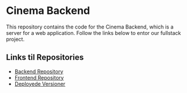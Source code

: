 # Cinema Backend

This repository contains the code for the Cinema Backend, which is a server for a web application. Follow the links below to entor our fullstack project.

## Links til Repositories
- [Backend Repository](https://github.com/MadsFolkmann/biograf-backend-AEM)
- [Frontend Repository](https://github.com/MadsFolkmann/biograf-frontend-AEM)
- [Deployede Versioner](https://kind-cliff-0dab30103.4.azurestaticapps.net/)

